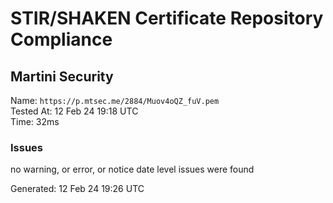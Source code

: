 # STIR/SHAKEN Certificate Repository Compliance

## Martini Security

Name: `https://p.mtsec.me/2884/Muov4oQZ_fuV.pem`\
Tested At: 12 Feb 24 19:18 UTC\
Time: 32ms

### Issues

no warning, or error, or notice date level issues were found

Generated: 12 Feb 24 19:26 UTC